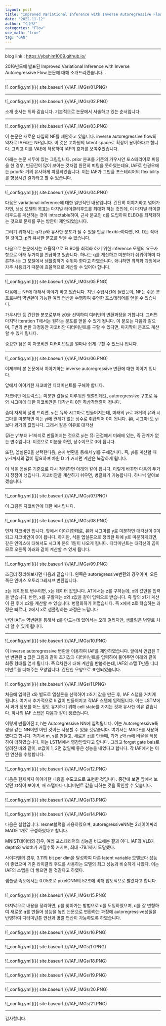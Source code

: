 ```yaml
---
layout: post
title: "Improved Variational Inference with Inverse Autoregressive Flow"
date: "2022-11-12"
author: "심윤보"
categories: "Flow"
use_math: "true"
tag: "GAN"
---
```


---

blog link : https://ybshim1009.github.io/

2016년도에 발표된 Improved Variational Inference with Inverse Autoregressive Flow 논문에 대해 소개드리겠습니다...

---

![_config.yml]({{ site.baseurl }}/IAF_IMGs/01.PNG)

---

![_config.yml]({{ site.baseurl }}/IAF_IMGs/02.PNG)

소개 순서는 위와 같습니다. 기본적으로 논문에서 서술하고 있는 순서입니다.

---

![_config.yml]({{ site.baseurl }}/IAF_IMGs/03.PNG)

이 논문은 새로운 타입의 NF를 제안하고 있습니다. inverse autoregressive flow의 약자로 IAF라는 NF입니다.
이 것은 고차원의 latent space로 확장이 용이하다고 합니다.
그리고 이를 VAE에 적용하여 IAF의 효과를 보여주었습니다.

아래는 논문 서두에 있는 그림입니다. prior 분포를 기존의 가우시안 포스테리어로 피팅을 한 경우, 빈공간이 많이 보이는 것처럼
완전히 피팅을 못하였는데요, IAF로 한경우에는 prior와 거의 유사하게 피팅되었습니다.
이는 IAF가 그만큼 포스테리어의 flexibility를 향상시킨 결과라고 할 수 있습니다.

---

![_config.yml]({{ site.baseurl }}/IAF_IMGs/04.PNG)

다음은 variational inference에 대한 일반적인 내용입니다. 간단히 이야기하고 넘어가자면,
생성 모델의 목표는 마지널 라이클리후드를 최대화 하는 것인데,
이 마지널 라이클리후드를 계산하는 것이 intractable하여,
근사 분포인 q를 도입하여 ELBO를 최적화하는 것으로 문제를 푸는 방안이 제안되었습니다.

그러기 위해서는 q가 p와 유사한 분포가 될 수 있을 만큼 flexible하다면,
KL D는 작아질 것이고, p와 유사한 분포를 얻을 수 있습니다.

다음으로 논문에서는
효율적으로 ELBO를 최적화 하기 위한 inference 모델의 요구사항으로 아래 두가지를 언급하고 있습니다.
하나는 q를 계산하고 미분하기 쉬워야하며
다른하나는 그 모델에서 샘플링하기 쉬워야 한다고 하였습니다.
왜냐하면 최적화 과정에서 자주 사용되기 때문에 효율적으로 계산할 수 있어야 합니다.

---

![_config.yml]({{ site.baseurl }}/IAF_IMGs/05.PNG)

다음에는 NF에 대해서 이야기 하고 있습니다.
지난 수업시간에 들었듯이, NF는 쉬운 분포로부터 역변환이 가능한 여러 연산을 수행하여 유연한 포스테리어를 얻을 수 있습니다.

가우시안 등 간단한 분포로부터 z0을 선택하여 여러번의 변환과정을 거칩니다.
그러면 마지막 iteration T에서는 원하는 분포를 얻을 수 있게 됩니다.
이 분포는 다음과 같으며, T번의 변환 과정동안 자코비안 디터미넌트를 구할 수 있다면,
마지막이 분포도 계산할 수 있게 됩니다.

중요한 점은 이 자코비안 디터미넌트를 얼마나 쉽게 구할 수 있느냐 입니다.

---

![_config.yml]({{ site.baseurl }}/IAF_IMGs/06.PNG)

이제부터 본 논문에서 이야기하는 inverse autoregressive 변환에 대한 이야기 입니다.

앞에서 이야기한 자코비안 디터미넌트를 구해야 합니다.

자코비안 메트릭스는 미분한 값들로 이루워진 행렬인데요,
autoregressive 구조로 뮤와 시그마에 대한 자코비안은 대각선이 0인 하삼각행렬이 됩니다.

좀더 자세히 설명 드리면,
yi는 뮤와 시그마로 만들어지는데, 미래의 yi로 과거의 뮤와 시그마를 미분하면
이는 yi에 관계가 없는 상수로 취급되어 0이 됩니다.
뮤i, 시그마i 도 yi 보다 과거의 값입니다. 그래서 같은 이유로 대각선

뮤i는 y1부터 i-1까지로 만들어지는 것으로 yi는 뮤i 관점에서 미래에 있는, 즉 관계가 없는 변수입니다.
이것으로 미분을 하면, 상수이므로 0이 됩니다.

또한, 엡실론0을 선택한다음, 순차 변환을 통해서 yi를 구해갑니다. 즉, yi를 계산할 때 yi-1까지의 값이 필요하며
차원 D 가 커지면 계산은 복잡하게 됩니다.

이 식을 엡실론 기준으로 다시 정리하면 아래와 같이 됩니다.
이렇게 바꾸면 다음의 두가지 장점이 생깁니다. 자코비안을 계산하기 쉬우면, 병렬화가 가능합니다.
하나씩 알아보겠습니다.

---

![_config.yml]({{ site.baseurl }}/IAF_IMGs/07.PNG)

이 그림은 자코비안에 대한 예시입니다.

---

![_config.yml]({{ site.baseurl }}/IAF_IMGs/08.PNG)

먼저 자코비안 입니다.
앞에서 이야기한데로, 뮤와 시그마를 y로 미분하면 대각선이 0이 되고 자코비안이 0이 됩니다.
하지만, 식을 엡실론으로 정리한 뒤에 y로 미분하게되면, 같은 인덱스에 대해서도 시그마 분의 1일이 나오게 됩니다.
디터미넌트는 대각선의 곱이므로 오른쪽 아래와 같이 계산할 수 있게 됩니다.

---

![_config.yml]({{ site.baseurl }}/IAF_IMGs/09.PNG)

조금더 정리해보자면 다음과 같습니다.
왼쪽은 autoregressive변환의 경우이며, 오른쪽은 인버스 오토리그레시브 변환입니다.

z는 레이턴트 변수이면, x는 데이터 값입니다.
AT에서는 z를 구하는데, x의 값만을 입력을 받습니다.
반면, x를 구할때는 x와 z값을 같이 입력으로 받습니다. 즉 앞의 x1가 계산이 된 후에 x2를 계산할 수 있습니다.
병렬화하기 어렵습니다.
즉 x에서 z로 학습하는 과정은 빠르나, z에서 x로 샘플링하는 과정은 느립니다

반면 IAF는 역변환을 통해서 z를 만드는데 있어서는 오래 걸리지만, 샘플링은 병렬로 처리 할 수 있게 됩니다.

---

![_config.yml]({{ site.baseurl }}/IAF_IMGs/10.PNG)

이 inverse autoregressive 변환을 이용하여 IAF를 제안하였습니다.
앞에서 언급된 T번 변환된 q 값은 그림과 같이 초기값과 디터미넌트를 입력하여 풀어주면
아래와 같이 최종 형태를 얻게 됩니다.
즉 D차원에 대해 계산을 반봅하는데, IAF의 스탭 T만큼 디터미넌트를 더해주는 모양입니다.
간단한 모양으로 표현되었습니다.

---

![_config.yml]({{ site.baseurl }}/IAF_IMGs/11.PNG)

처음에 입력된 x와 별도로 엡실론을 선택하여 z초기 값을 만든 후, IAF 스탭을 거치게 됩니다.
여기서 추가적으로 h 값이 만들어지고 각IAF 스텝에 입력됩니다.
이는 LSTM에서 과거 정보를 어느 정도 유지하기 위해 cell state를 가지는 것과 유사한 이유 같습니다.
하나의 IAF 스탭은 다음과 같이 생겼습니다.

이렇게 만들어진 z, h는 Autoregressive NN에 입력됩니다. 이는 Autoregressive특성을 같는 NN이면 어떤 것이든 사용할 수 있을 것같습니다.
여기서는 MADE를 사용하였다고 합니다.
거기서 m, s를 만들고, 새로운 zt를 만들때, 과거 z와 m에 비율을 적용하여 더하였습니다.
이는 LSTM에서 영감받았다고 합니다. 그리고 forget gate bais로 알려진 바와 같이, st값이 1, 2면 값일때 좋은 성능을 내었다고 합니다.
각 IAF에서는 이런 연산을 수행합니다.

---

![_config.yml]({{ site.baseurl }}/IAF_IMGs/12.PNG)

다음은 현재까지 이야기한 내용을 수도코드로 표현한 것입니다.
중간에 보면 앞에서 보았던 zt식이 보이며, 매 스탭마다 디터미넌트 값을 더하는 것을 확인할 수 있습니다.

---

![_config.yml]({{ site.baseurl }}/IAF_IMGs/13.PNG)

---

![_config.yml]({{ site.baseurl }}/IAF_IMGs/14.PNG)

다음은 실험입니다.
resnet블럭을 사용하였으며, autoregressiveNN는 2레이어짜리 MADE 1개로 구성하였다고 합니다.

MNIST데이터의 경우,
여러 포스테리어의 성능을 비교해본 결과 이다. IAF의 VLB가 depth와 width가 커질수록 커지며, 최대 -79.1까지 도달했다.

사이파텐의 경우, 3.11의 bit per dim을 달성하여 다른 latent variable 모델보다 성능이 좋았으며
기존 라이클리 후드를 사용하는 모델의 최고 성능과 비슷하게 나왔다. 이는 IAF의 스텝을 더 쌓으면 될 것같다고 하였다.

샘플링 속도에서는 0.05초로 pixelCNN의 52초에 비해 압도적으로 빨랐다고 합니다.

---

![_config.yml]({{ site.baseurl }}/IAF_IMGs/15.PNG)

마지막으로 내용을 정리하면, p를 찾아가는 방법으로 q를 도입하였으며, q를 잘 변형하여 새로운 q를 만들어 성능을 높인 논문으로
변환하는 과정에 autoregressive성질을 반영하여 디터미넌튼 연산과 병렬 연산이 가능하도록 하였습니다.

---

![_config.yml]({{ site.baseurl }}/IAF_IMGs/16.PNG)

---

![_config.yml]({{ site.baseurl }}/IAF_IMGs/17.PNG)

---

![_config.yml]({{ site.baseurl }}/IAF_IMGs/18.PNG)

---

![_config.yml]({{ site.baseurl }}/IAF_IMGs/19.PNG)

---

![_config.yml]({{ site.baseurl }}/IAF_IMGs/20.PNG)

---

![_config.yml]({{ site.baseurl }}/IAF_IMGs/21.PNG)

---

감사합니다.
